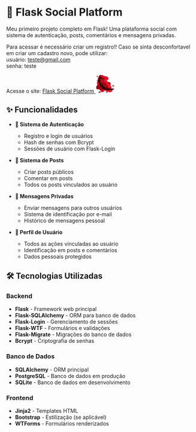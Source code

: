 # 🚀 Flask Social Platform

Meu primeiro projeto completo em Flask! Uma plataforma social com sistema de autenticação, posts, comentários e mensagens privadas.

Para acessar é necessário criar um registro!! Caso se sinta desconfortavel em criar um cadastro novo, pode utilizar:<br>
usuário: teste@gmail.com<br>
senha: teste<br>

Acesse o site:  <a href="https://flask-estudo-bernardo.onrender.com/"> Flask Social Platform
                            <img src="app/static/img/Flask.png" alt="responder" width="50px">
                        </a>

## ✨ Funcionalidades

- **🔐 Sistema de Autenticação**
  - Registro e login de usuários
  - Hash de senhas com Bcrypt
  - Sessões de usuário com Flask-Login

- **💬 Sistema de Posts**
  - Criar posts públicos
  - Comentar em posts
  - Todos os posts vinculados ao usuário

- **📧 Mensagens Privadas**
  - Enviar mensagens para outros usuários
  - Sistema de identificação por e-mail
  - Histórico de mensagens pessoal

- **👤 Perfil de Usuário**
  - Todos as ações vinculadas ao usuário
  - Identificação em posts e comentários
  - Dados pessoais protegidos

## 🛠️ Tecnologias Utilizadas

### Backend
- **Flask** - Framework web principal
- **Flask-SQLAlchemy** - ORM para banco de dados
- **Flask-Login** - Gerenciamento de sessões
- **Flask-WTF** - Formulários e validações
- **Flask-Migrate** - Migrações do banco de dados
- **Bcrypt** - Criptografia de senhas

### Banco de Dados
- **SQLAlchemy** - ORM principal
- **PostgreSQL** - Banco de dados em produção
- **SQLite** - Banco de dados em desenvolvimento

### Frontend
- **Jinja2** - Templates HTML
- **Bootstrap** - Estilização (se aplicável)
- **WTForms** - Formulários renderizados
